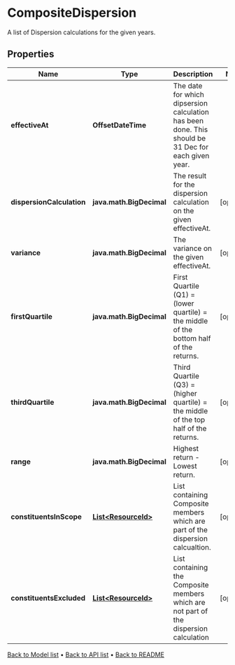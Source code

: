 

# CompositeDispersion

A list of Dispersion calculations for the given years.

## Properties

| Name | Type | Description | Notes |
|------------ | ------------- | ------------- | -------------|
|**effectiveAt** | **OffsetDateTime** | The date for which dipsersion calculation has been done. This should be 31 Dec for each given year. |  |
|**dispersionCalculation** | **java.math.BigDecimal** | The result for the dispersion calculation on the given effectiveAt. |  [optional] |
|**variance** | **java.math.BigDecimal** | The variance on the given effectiveAt. |  [optional] |
|**firstQuartile** | **java.math.BigDecimal** | First Quartile (Q1) &#x3D; (lower quartile) &#x3D; the middle of the bottom half of the returns. |  [optional] |
|**thirdQuartile** | **java.math.BigDecimal** | Third Quartile (Q3) &#x3D; (higher quartile) &#x3D; the middle of the top half of the returns. |  [optional] |
|**range** | **java.math.BigDecimal** | Highest return - Lowest return. |  [optional] |
|**constituentsInScope** | [**List&lt;ResourceId&gt;**](ResourceId.md) | List containing Composite members which are part of the dispersion calcualtion. |  [optional] |
|**constituentsExcluded** | [**List&lt;ResourceId&gt;**](ResourceId.md) | List containing the Composite members which are not part of the dispersion calculation |  [optional] |



[Back to Model list](../README.md#documentation-for-models) &#8226; [Back to API list](../README.md#documentation-for-api-endpoints) &#8226; [Back to README](../README.md)


